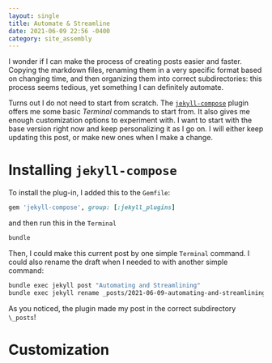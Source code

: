 ```yaml
---
layout: single
title: Automate & Streamline
date: 2021-06-09 22:56 -0400
category: site_assembly
---
```


I wonder if I can make the process of creating posts easier and faster. Copying the markdown files, renaming them in a very specific format based on changing time, and then organizing them into correct subdirectories: this process seems tedious, yet something I can definitely automate.

Turns out I do not need to start from scratch. The [`jekyll-compose`][jekyll-compose] plugin offers me some basic *Terminal* commands to start from. It also gives me enough customization options to experiment with. I want to start with the base version right now and keep personalizing it as I go on. I will either keep updating this post, or make new ones when I make a change.

# Installing `jekyll-compose`

To install the plug-in, I added this to the `Gemfile`:


```ruby
gem 'jekyll-compose', group: [:jekyll_plugins]
```

and then run this in the `Terminal`

```bash
bundle
```

Then, I could make this current post by one simple `Terminal` command. I could also rename the draft when I needed to with another simple command:

```bash
bundle exec jekyll post "Automating and Streamlining"
bundle exec jekyll rename _posts/2021-06-09-automating-and-streamlining.md "Automate & Streamline"
```

As you noticed, the plugin made my post in the correct subdirectory `\_posts`!

# Customization



[jekyll-compose]: https://github.com/jekyll/jekyll-compose